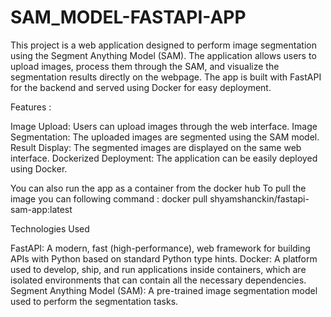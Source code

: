 # SAM_MODEL-FASTAPI-APP

This project is a web application designed to perform image segmentation using the Segment Anything Model (SAM). The application allows users to upload images, process them through the SAM, and visualize the segmentation results directly on the webpage. The app is built with FastAPI for the backend and served using Docker for easy deployment.

Features :

Image Upload: Users can upload images through the web interface.
Image Segmentation: The uploaded images are segmented using the SAM model.
Result Display: The segmented images are displayed on the same web interface.
Dockerized Deployment: The application can be easily deployed using Docker.

You can also run the app as a container from the docker hub
To pull the image you can following command : docker pull shyamshanckin/fastapi-sam-app:latest


Technologies Used

FastAPI: A modern, fast (high-performance), web framework for building APIs with Python based on standard Python type hints.
Docker: A platform used to develop, ship, and run applications inside containers, which are isolated environments that can contain all the necessary dependencies.
Segment Anything Model (SAM): A pre-trained image segmentation model used to perform the segmentation tasks.


